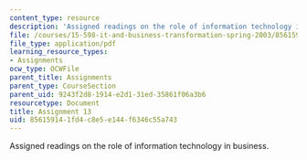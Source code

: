 ```yaml
---
content_type: resource
description: 'Assigned readings on the role of information technology in business. '
file: /courses/15-598-it-and-business-transformation-spring-2003/856159141fd4c8e5e144f6346c55a743_assignment12.pdf
file_type: application/pdf
learning_resource_types:
- Assignments
ocw_type: OCWFile
parent_title: Assignments
parent_type: CourseSection
parent_uid: 9243f2d8-1914-e2d1-31ed-35861f06a3b6
resourcetype: Document
title: Assignment 13
uid: 85615914-1fd4-c8e5-e144-f6346c55a743
---
```

Assigned readings on the role of information technology in business. 

